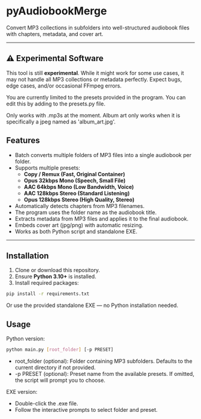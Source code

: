 # pyAudiobookMerge
Convert MP3 collections in subfolders into well-structured audiobook files with chapters, metadata, and cover art.

---

## ⚠️ Experimental Software

This tool is still **experimental**. While it might work for some use cases, it may not handle all MP3 collections or metadata perfectly. Expect bugs, edge cases, and/or occasional FFmpeg errors.

You are currently limited to the presets provided in the program. You can edit this by adding to the presets.py file.

Only works with .mp3s at the moment. Album art only works when it is specifically a jpeg named as 'album_art.jpg'.

## Features

- Batch converts multiple folders of MP3 files into a single audiobook per folder.
- Supports multiple presets:
  - **Copy / Remux (Fast, Original Container)**
  - **Opus 32kbps Mono (Speech, Small File)**
  - **AAC 64kbps Mono (Low Bandwidth, Voice)**
  - **AAC 128kbps Stereo (Standard Listening)**
  - **Opus 128kbps Stereo (High Quality, Stereo)**
- Automatically detects chapters from MP3 filenames.
- The program uses the folder name as the audiobook title.
- Extracts metadata from MP3 files and applies it to the final audiobook.
- Embeds cover art (jpg/png) with automatic resizing.
- Works as both Python script and standalone EXE.

---

## Installation

1. Clone or download this repository.
2. Ensure **Python 3.10+** is installed.
3. Install required packages:

```bash
pip install -r requirements.txt
```
Or use the provided standalone EXE — no Python installation needed.

## Usage

Python version:

```bash
python main.py [root_folder] [-p PRESET]
```
- root_folder (optional): Folder containing MP3 subfolders. Defaults to the current directory if not provided.
- -p PRESET (optional): Preset name from the available presets. If omitted, the script will prompt you to choose.

EXE version:
- Double-click the .exe file.
- Follow the interactive prompts to select folder and preset.

